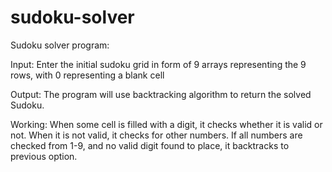 # sudoku-solver
Sudoku solver program:

Input: Enter the initial sudoku grid in form of 9 arrays representing the 9 rows, with 0 representing a blank cell

Output: The program will use backtracking algorithm to return the solved Sudoku.

Working: When some cell is filled with a digit, it checks whether it is valid or not. When it is not valid, it checks for other numbers. If all numbers are checked from 1-9, and no valid digit found to place, it backtracks to previous option.

